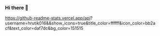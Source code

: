 ### Hi there 👋

https://github-readme-stats.vercel.app/api?
username=hrutik016&&show_icons=true&title_color=ffffff&icon_color=bb2acf&text_color=daf7dc&bg_color=151515
<!--
**hrutik016/hrutik016** is a ✨ _special_ ✨ repository because its `README.md` (this file) appears on your GitHub profile.

Here are some ideas to get you started:

- 🔭 I’m currently working on ...
- 🌱 I’m currently learning ...
- 👯 I’m looking to collaborate on ...
- 🤔 I’m looking for help with ...
- 💬 Ask me about ...
- 📫 How to reach me: ...
- 😄 Pronouns: ...
- ⚡ Fun fact: ...
-->
